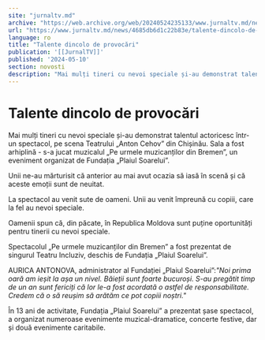 ```yaml
---
site: "jurnaltv.md"
archive: "https://web.archive.org/web/20240524235133/www.jurnaltv.md/news/4685db6d1c22b83e/talente-dincolo-de-provocari.html"
url: "https://www.jurnaltv.md/news/4685db6d1c22b83e/talente-dincolo-de-provocari.html"
language: ro
title: "Talente dincolo de provocări"
publication: '[[JurnalTV]]'
published: '2024-05-10'
section: novosti
description: "Mai mulți tineri cu nevoi speciale și-au demonstrat talentul actoricesc într-un spectacol, pe scena Teatrului „Anton Cehov” din Chișinău. Sala a fost arhiplină - s-a jucat muzicalul „Pe urmele muzicanților din Bremen”, un eveniment organizat de Fundația „Plaiul Soarelui”."
---
```


# Talente dincolo de provocări

Mai mulți tineri cu nevoi speciale și-au demonstrat talentul actoricesc într-un spectacol, pe scena Teatrului „Anton Cehov” din Chișinău. Sala a fost arhiplină - s-a jucat muzicalul „Pe urmele muzicanților din Bremen”, un eveniment organizat de Fundația „Plaiul Soarelui”.

Unii ne-au mărturisit că anterior au mai avut ocazia să iasă în scenă și că aceste emoții sunt de neuitat.

La spectacol au venit sute de oameni. Unii au venit împreună cu copiii, care la fel au nevoi speciale.

Oamenii spun că, din păcate, în Republica Moldova sunt puține oportunități pentru tinerii cu nevoi speciale.

Spectacolul „Pe urmele muzicanților din Bremen” a fost prezentat de singurul Teatru Incluziv, deschis de Fundația „Plaiul Soarelui”.

AURICA ANTONOVA, administrator al Fundației „Plaiul Soarelui”:*"Noi prima oară am ieșit la așa un nivel. Băieții sunt foarte bucuroși. S-au pregătit timp de un an sunt fericiți că lor le-a fost acordată o astfel de responsabilitate. Credem că o să reușim să arătăm ce pot copiii noștri."*

În 13 ani de activitate, Fundația „Plaiul Soarelui” a prezentat șase spectacol, a organizat numeroase evenimente muzical-dramatice, concerte festive, dar și două evenimente caritabile.